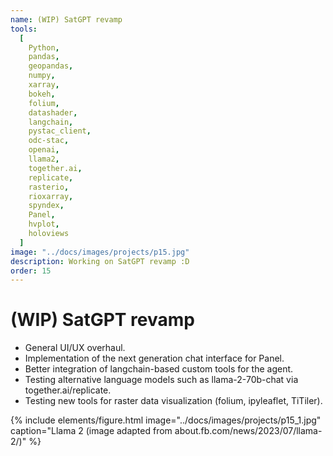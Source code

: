 ```yaml
---
name: (WIP) SatGPT revamp
tools:
  [
    Python,
    pandas,
    geopandas,
    numpy,
    xarray,
    bokeh,
    folium,
    datashader,
    langchain,
    pystac_client,
    odc-stac,
    openai,
    llama2,
    together.ai,
    replicate,
    rasterio,
    rioxarray,
    spyndex,
    Panel,
    hvplot,
    holoviews
  ]
image: "../docs/images/projects/p15.jpg"
description: Working on SatGPT revamp :D
order: 15
---
```


# (WIP) SatGPT revamp

- General UI/UX overhaul.
- Implementation of the next generation chat interface for Panel.
- Better integration of langchain-based custom tools for the agent. 
- Testing alternative language models such as llama-2-70b-chat via together.ai/replicate.
- Testing new tools for raster data visualization (folium, ipyleaflet, TiTiler).

{% include elements/figure.html image="../docs/images/projects/p15_1.jpg" caption="Llama 2 (image adapted from about.fb.com/news/2023/07/llama-2/)" %}

